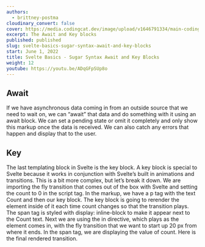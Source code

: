 ```yaml
---
authors:
  - brittney-postma
cloudinary_convert: false
cover: https://media.codingcat.dev/image/upload/v1646791334/main-codingcatdev-photo/Intro_to_Svelte.png
excerpt: The Await and Key blocks
published: published
slug: svelte-basics-sugar-syntax-await-and-key-blocks
start: June 1, 2022
title: Svelte Basics - Sugar Syntax Await and Key Blocks
weight: 12
youtube: https://youtu.be/ADqGFpSUp8o
---
```


## Await

If we have asynchronous data coming in from an outside source that we need to wait on, we can “await” that data and do something with it using an await block. We can set a pending state or omit it completely and only show this markup once the data is received. We can also catch any errors that happen and display that to the user.

## Key

The last templating block in Svelte is the key block. A key block is special to Svelte because it works in conjunction with Svelte’s built in animations and transitions. This is a bit more complex, but let’s break it down. We are importing the fly transition that comes out of the box with Svelte and setting the count to 0 in the script tag. In the markup, we have a p tag with the text Count and then our key block. The key block is going to rerender the element inside of it each time count changes so that the transition plays. The span tag is styled with display: inline-block to make it appear next to the Count text. Next we are using the in directive, which plays as the element comes in, with the fly transition that we want to start up 20 px from where it ends. In the span tag, we are displaying the value of count. Here is the final rendered transition.
